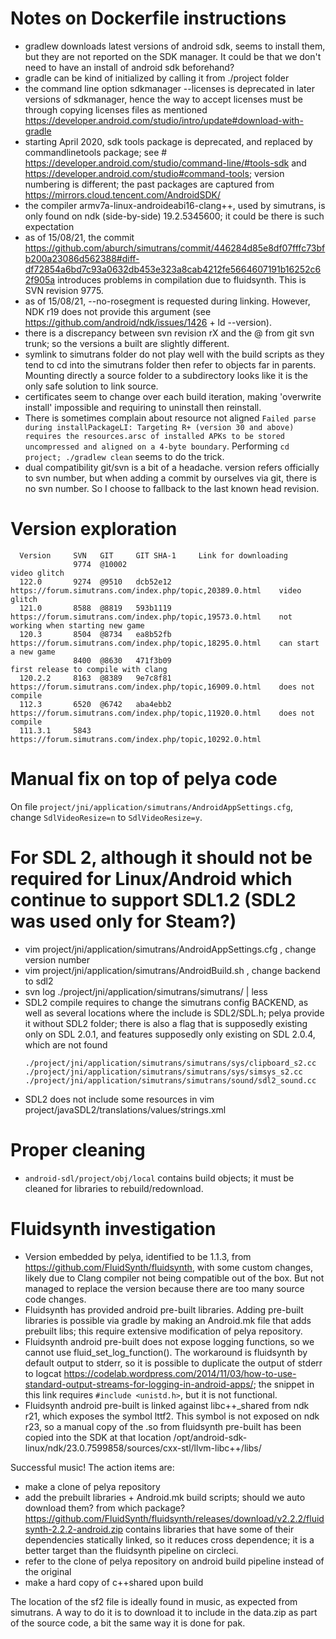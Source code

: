 
# Notes on Dockerfile instructions

* gradlew downloads latest versions of android sdk, seems to install them, but they are not reported on the SDK manager. It could be that we don't need to have an install of android sdk beforehand?
* gradle can be kind of initialized by calling it from ./project folder
* the command line option sdkmanager --licenses is deprecated in later versions of sdkmanager, hence the way to accept licenses must be through copying licenses files as mentioned https://developer.android.com/studio/intro/update#download-with-gradle
* starting April 2020, sdk tools package is deprecated, and replaced by commandlinetools package; see # https://developer.android.com/studio/command-line/#tools-sdk and https://developer.android.com/studio#command-tools; version numbering is different; the past packages are captured from https://mirrors.cloud.tencent.com/AndroidSDK/
* the compiler armv7a-linux-androideabi16-clang++, used by simutrans, is only found on ndk (side-by-side) 19.2.5345600; it could be there is such expectation
* as of 15/08/21, the commit https://github.com/aburch/simutrans/commit/446284d85e8df07fffc73bfb200a23086d562388#diff-df72854a6bd7c93a0632db453e323a8cab4212fe5664607191b16252c62f905a introduces problems in compilation due to fluidsynth. This is SVN revision 9775.
* as of 15/08/21, --no-rosegment is requested during linking. However, NDK r19 does not provide this argument (see https://github.com/android/ndk/issues/1426 + ld --version).
* there is a discrepancy between svn revision rX and the @ from git svn trunk; so the versions a built are slightly different.
* symlink to simutrans folder do not play well with the build scripts as they tend to cd into the simutrans folder then refer to objects far in parents. Mounting directly a source folder to a subdirectory looks like it is the only safe solution to link source.
* certificates seem to change over each build iteration, making 'overwrite install' impossible and requiring to uninstall then reinstall.
* There is sometimes complain about resource not aligned ```Failed parse during installPackageLI: Targeting R+ (version 30 and above) requires the resources.arsc of installed APKs to be stored uncompressed and aligned on a 4-byte boundary```. Performing ```cd project; ./gradlew clean``` seems to do the trick.
* dual compatibility git/svn is a bit of a headache. version refers officially to svn number, but when adding a commit by ourselves via git, there is no svn number. So I choose to fallback to the last known head revision.

# Version exploration
```
  Version     SVN   GIT     GIT SHA-1     Link for downloading
              9774  @10002                                                                            video glitch    
  122.0       9274  @9510   dcb52e12      https://forum.simutrans.com/index.php/topic,20389.0.html    video glitch    
  121.0       8588  @8819   593b1119      https://forum.simutrans.com/index.php/topic,19573.0.html    not working when starting new game
  120.3       8504  @8734   ea8b52fb      https://forum.simutrans.com/index.php/topic,18295.0.html    can start a new game
              8400  @8630   471f3b09                                                                  first release to compile with clang
  120.2.2     8163  @8389   9e7c8f81      https://forum.simutrans.com/index.php/topic,16909.0.html    does not compile
  112.3       6520  @6742   aba4ebb2      https://forum.simutrans.com/index.php/topic,11920.0.html    does not compile
  111.3.1     5843                        https://forum.simutrans.com/index.php/topic,10292.0.html
```

# Manual fix on top of pelya code

On file ```project/jni/application/simutrans/AndroidAppSettings.cfg```, change ```SdlVideoResize=n``` to ```SdlVideoResize=y```.


# For SDL 2, although it should not be required for Linux/Android which continue to support SDL1.2 (SDL2 was used only for Steam?)

* vim project/jni/application/simutrans/AndroidAppSettings.cfg , change version number
* vim project/jni/application/simutrans/AndroidBuild.sh , change backend to sdl2
* svn log ./project/jni/application/simutrans/simutrans/ | less
* SDL2 compile requires to change the simutrans config BACKEND, as well as several locations where the include is SDL2/SDL.h; pelya provide it without SDL2 folder; there is also a flag that is supposedly existing only on SDL 2.0.1, and features supposedly only existing on SDL 2.0.4, which are not found
    ```
    ./project/jni/application/simutrans/simutrans/sys/clipboard_s2.cc
    ./project/jni/application/simutrans/simutrans/sys/simsys_s2.cc
    ./project/jni/application/simutrans/simutrans/sound/sdl2_sound.cc
    ```
* SDL2 does not include some resources in vim project/javaSDL2/translations/values/strings.xml

# Proper cleaning

* ```android-sdl/project/obj/local``` contains build objects; it must be cleaned for libraries to rebuild/redownload.


# Fluidsynth investigation

* Version embedded by pelya, identified to be 1.1.3, from https://github.com/FluidSynth/fluidsynth, with some custom changes, likely due to Clang compiler not being compatible out of the box. But not managed to replace the version because there are too many source code changes.
* Fluidsynth has provided android pre-built libraries. Adding pre-built libraries is possible via gradle by making an Android.mk file that adds prebuilt libs; this require extensive modification of pelya repository. 
* Fluidsynth android pre-built does not expose logging functions, so we cannot use fluid_set_log_function(). The workaround is fluidsynth by default output to stderr, so it is possible to duplicate the output of stderr to logcat https://codelab.wordpress.com/2014/11/03/how-to-use-standard-output-streams-for-logging-in-android-apps/; the snippet in this link requires ```#include <unistd.h>```, but it is not functional.
* Fluidsynth android pre-built is linked against libc++_shared from ndk r21, which exposes the symbol lttf2. This symbol is not exposed on ndk r23, so a manual copy of the .so from fluidsynth pre-built has been copied into the SDK at that location /opt/android-sdk-linux/ndk/23.0.7599858/sources/cxx-stl/llvm-libc++/libs/

Successful music! The action items are:
* make a clone of pelya repository
* add the prebuilt libraries + Android.mk build scripts; should we auto download them? from which package? https://github.com/FluidSynth/fluidsynth/releases/download/v2.2.2/fluidsynth-2.2.2-android.zip contains libraries that have some of their dependencies statically linked, so it reduces cross dependence; it is a better target than the fluidsynth pipeline on circleci.
* refer to the clone of pelya repository on android build pipeline instead of the original
* make a hard copy of c++shared upon build

The location of the sf2 file is ideally found in music, as expected from simutrans. A way to do it is to download it to include in the data.zip as part of the source code, a bit the same way it is done for pak.
